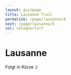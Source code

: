 ```yaml
---
layout: quizpage
title: Lausanne Trail
permalink: /page/lausanne/4
next: /page/lausanne/5
sol: colognerfurt
---
```


# Lausanne

Folgt in Kürze :)
